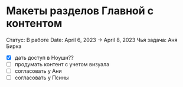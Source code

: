 # Макеты разделов Главной с контентом

Статус: В работе
Date: April 6, 2023 → April 8, 2023
Чья задача: Аня Бирка

- [x]  дать доступ в Ноушн??
- [ ]  продумать контент с учетом визуала
- [ ]  согласовать у Ани
- [ ]  согласовать у Псины